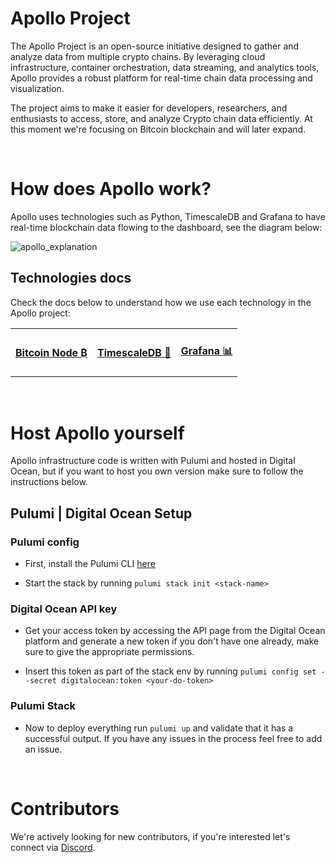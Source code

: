 # Apollo Project

The Apollo Project is an open-source initiative designed to gather and analyze data from multiple crypto chains. By leveraging cloud infrastructure, container orchestration, data streaming, and analytics tools, Apollo provides a robust platform for real-time chain data processing and visualization.

The project aims to make it easier for developers, researchers, and enthusiasts to access, store, and analyze Crypto chain data efficiently. At this moment we're focusing on Bitcoin blockchain and will later expand.

<br>

# How does Apollo work?

Apollo uses technologies such as Python, TimescaleDB and Grafana to have real-time blockchain data flowing to the dashboard, see the diagram below:

![apollo_explanation](https://github.com/user-attachments/assets/8f6502f6-ed0f-4c34-905e-2f91cd46ddc4)

## Technologies docs

Check the docs below to understand how we use each technology in the Apollo project:

<table>
  <tr>
    <td><h4><a href="https://github.com/apollo-open-data/apollo-bitcoin/blob/main/docs/bitcoin_node.md">Bitcoin Node ₿</a></h4></td>
    <td><h4><a href="https://github.com/apollo-open-data/apollo-bitcoin/blob/main/docs/timescale.md">TimescaleDB 🦁</a></h4></td>
    <td><h4><a href="https://github.com/apollo-open-data/apollo-bitcoin/blob/main/docs/grafana.md">Grafana 📊</a></h4></td>
  </tr>
</table>

<br>

# Host Apollo yourself

Apollo infrastructure code is written with Pulumi and hosted in Digital Ocean, but if you want to host you own version make sure to follow the instructions below.

## Pulumi | Digital Ocean Setup

### Pulumi config

- First, install the Pulumi CLI [here](https://www.pulumi.com/docs/install/)

- Start the stack by running `pulumi stack init <stack-name>`

### Digital Ocean API key

- Get your access token by accessing the API page from the Digital Ocean platform and generate a new token if you don't have one already, make sure to give the appropriate permissions.

- Insert this token as part of the stack env by running `pulumi config set --secret digitalocean:token <your-do-token>`

### Pulumi Stack

- Now to deploy everything run `pulumi up` and validate that it has a successful output. If you have any issues in the process feel free to add an issue.

<br>

# Contributors

We're actively looking for new contributors, if you're interested let's connect via [Discord](https://discord.gg/QRVAjSFK).
